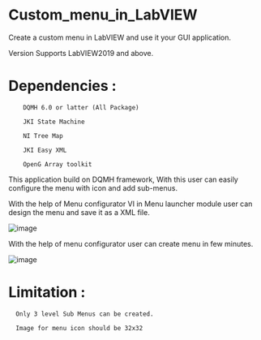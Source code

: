 # Custom_menu_in_LabVIEW
Create a custom menu in LabVIEW and use it your GUI application.

Version Supports LabVIEW2019 and above.

# Dependencies :
        DQMH 6.0 or latter (All Package)
  
        JKI State Machine
  
        NI Tree Map
  
        JKI Easy XML
  
        OpenG Array toolkit
   
This application build on DQMH framework, With this user can easily configure the menu with icon and add sub-menus. 

With the help of Menu configurator VI in Menu launcher module user can design the menu and save it as a XML file.

![image](https://user-images.githubusercontent.com/98697848/167294742-cd73aa4e-61b0-4c4e-af97-c47c08159638.png)

With the help of menu configurator user can create menu in few minutes.

![image](https://user-images.githubusercontent.com/98697848/167295255-ab74ab18-99e2-4142-a21c-8c791d5c8e21.png)

# Limitation :
      Only 3 level Sub Menus can be created.
      
      Image for menu icon should be 32x32


